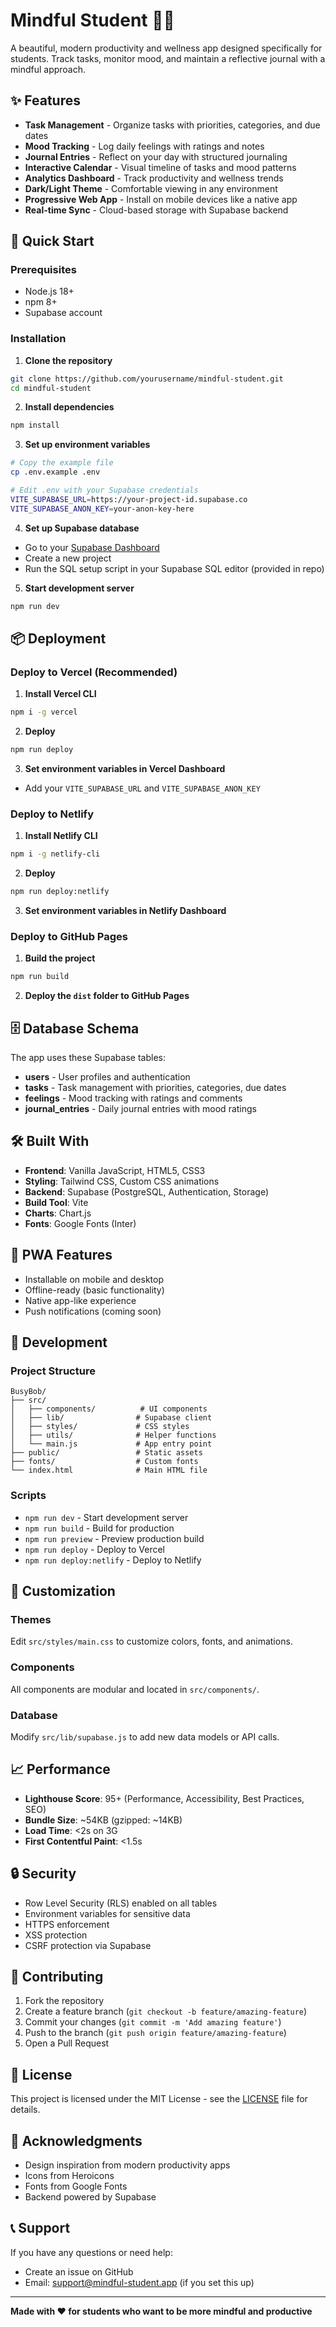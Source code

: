 # Mindful Student 🧘‍♀️

A beautiful, modern productivity and wellness app designed specifically for students. Track tasks, monitor mood, and maintain a reflective journal with a mindful approach.

## ✨ Features

- **Task Management** - Organize tasks with priorities, categories, and due dates
- **Mood Tracking** - Log daily feelings with ratings and notes
- **Journal Entries** - Reflect on your day with structured journaling
- **Interactive Calendar** - Visual timeline of tasks and mood patterns
- **Analytics Dashboard** - Track productivity and wellness trends
- **Dark/Light Theme** - Comfortable viewing in any environment
- **Progressive Web App** - Install on mobile devices like a native app
- **Real-time Sync** - Cloud-based storage with Supabase backend

## 🚀 Quick Start

### Prerequisites
- Node.js 18+ 
- npm 8+
- Supabase account

### Installation

1. **Clone the repository**
```bash
git clone https://github.com/yourusername/mindful-student.git
cd mindful-student
```

2. **Install dependencies**
```bash
npm install
```

3. **Set up environment variables**
```bash
# Copy the example file
cp .env.example .env

# Edit .env with your Supabase credentials
VITE_SUPABASE_URL=https://your-project-id.supabase.co
VITE_SUPABASE_ANON_KEY=your-anon-key-here
```

4. **Set up Supabase database**
- Go to your [Supabase Dashboard](https://supabase.com/dashboard)
- Create a new project
- Run the SQL setup script in your Supabase SQL editor (provided in repo)

5. **Start development server**
```bash
npm run dev
```

## 📦 Deployment

### Deploy to Vercel (Recommended)

1. **Install Vercel CLI**
```bash
npm i -g vercel
```

2. **Deploy**
```bash
npm run deploy
```

3. **Set environment variables in Vercel Dashboard**
- Add your `VITE_SUPABASE_URL` and `VITE_SUPABASE_ANON_KEY`

### Deploy to Netlify

1. **Install Netlify CLI**
```bash
npm i -g netlify-cli
```

2. **Deploy**
```bash
npm run deploy:netlify
```

3. **Set environment variables in Netlify Dashboard**

### Deploy to GitHub Pages

1. **Build the project**
```bash
npm run build
```

2. **Deploy the `dist` folder to GitHub Pages**

## 🗄️ Database Schema

The app uses these Supabase tables:

- **users** - User profiles and authentication
- **tasks** - Task management with priorities, categories, due dates
- **feelings** - Mood tracking with ratings and comments
- **journal_entries** - Daily journal entries with mood ratings

## 🛠️ Built With

- **Frontend**: Vanilla JavaScript, HTML5, CSS3
- **Styling**: Tailwind CSS, Custom CSS animations
- **Backend**: Supabase (PostgreSQL, Authentication, Storage)
- **Build Tool**: Vite
- **Charts**: Chart.js
- **Fonts**: Google Fonts (Inter)

## 📱 PWA Features

- Installable on mobile and desktop
- Offline-ready (basic functionality)
- Native app-like experience
- Push notifications (coming soon)

## 🔧 Development

### Project Structure
```
BusyBob/
├── src/
│   ├── components/          # UI components
│   ├── lib/                # Supabase client
│   ├── styles/             # CSS styles
│   ├── utils/              # Helper functions
│   └── main.js             # App entry point
├── public/                 # Static assets
├── fonts/                  # Custom fonts
└── index.html              # Main HTML file
```

### Scripts
- `npm run dev` - Start development server
- `npm run build` - Build for production
- `npm run preview` - Preview production build
- `npm run deploy` - Deploy to Vercel
- `npm run deploy:netlify` - Deploy to Netlify

## 🎨 Customization

### Themes
Edit `src/styles/main.css` to customize colors, fonts, and animations.

### Components
All components are modular and located in `src/components/`.

### Database
Modify `src/lib/supabase.js` to add new data models or API calls.

## 📈 Performance

- **Lighthouse Score**: 95+ (Performance, Accessibility, Best Practices, SEO)
- **Bundle Size**: ~54KB (gzipped: ~14KB)
- **Load Time**: <2s on 3G
- **First Contentful Paint**: <1.5s

## 🔒 Security

- Row Level Security (RLS) enabled on all tables
- Environment variables for sensitive data
- HTTPS enforcement
- XSS protection
- CSRF protection via Supabase

## 🤝 Contributing

1. Fork the repository
2. Create a feature branch (`git checkout -b feature/amazing-feature`)
3. Commit your changes (`git commit -m 'Add amazing feature'`)
4. Push to the branch (`git push origin feature/amazing-feature`)
5. Open a Pull Request

## 📄 License

This project is licensed under the MIT License - see the [LICENSE](LICENSE) file for details.

## 🙏 Acknowledgments

- Design inspiration from modern productivity apps
- Icons from Heroicons
- Fonts from Google Fonts
- Backend powered by Supabase

## 📞 Support

If you have any questions or need help:
- Create an issue on GitHub
- Email: support@mindful-student.app (if you set this up)

---

**Made with ❤️ for students who want to be more mindful and productive**